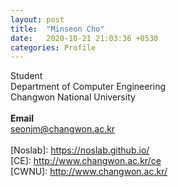 ```yaml
---
layout: post
title:  "Minseon Cho"
date:   2020-10-21 21:03:36 +0530
categories: Profile
---
```


Student
<br>
Department of Computer Engineering
<br>
Changwon National University
<br>
<br>
**Email**
<br>
seonjm@changwon.ac.kr
<br>
<br>
[Noslab]: https://noslab.github.io/
<br>
[CE]: http://www.changwon.ac.kr/ce
<br>
[CWNU]: http://www.changwon.ac.kr/